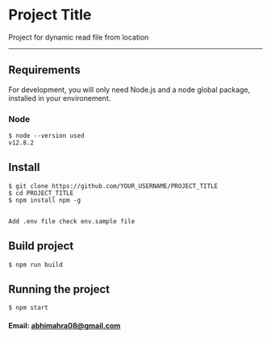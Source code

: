 # Project Title

Project for dynamic read file from location

---
## Requirements

For development, you will only need Node.js and a node global package, installed in your environement.

### Node

    $ node --version used
    v12.8.2

###

## Install

    $ git clone https://github.com/YOUR_USERNAME/PROJECT_TITLE
    $ cd PROJECT_TITLE
    $ npm install npm -g
    

    Add .env file check env.sample file

## Build project

    $ npm run build

## Running the project

    $ npm start

#### Email: abhimahra08@gmail.com